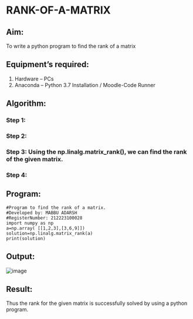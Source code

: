 # RANK-OF-A-MATRIX
## Aim:
To write a python program to find the rank of a matrix
## Equipment’s required:
1. 	Hardware – PCs
2. 	Anaconda – Python 3.7 Installation / Moodle-Code Runner
## Algorithm:
### Step 1: 
### Step 2: 
### Step 3: Using the np.linalg.matrix_rank(), we can find the rank of the given matrix.
### Step 4: 
## Program:
````
#Program to find the rank of a matrix.
#Developed by: MABBU ADARSH
#RegisterNumber: 212223100028
import numpy as np
a=np.array( [[1,2,3],[3,6,9]])
solution=np.linalg.matrix_rank(a)
print(solution)
````
## Output:
![image](https://github.com/user-attachments/assets/e335b973-620a-4dad-bb10-079e976e6241)

## Result:
Thus the rank for the given matrix is successfully solved by  using a python program.

